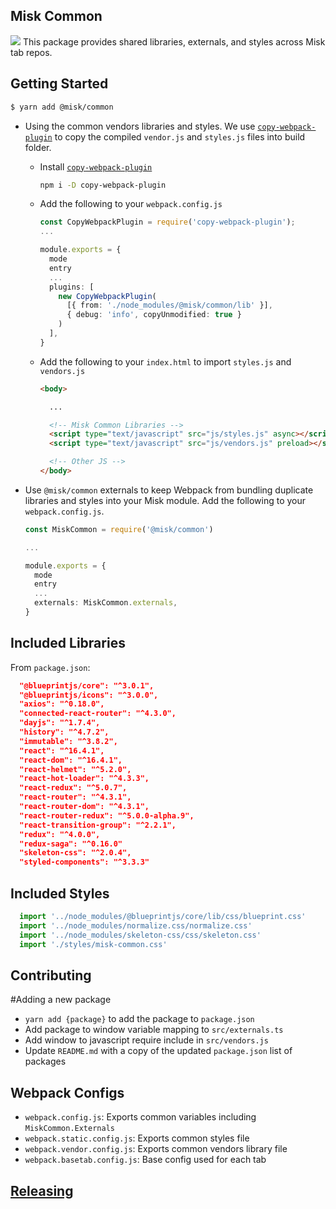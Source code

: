 Misk Common
---
![](https://raw.githubusercontent.com/square/misk/master/misk.png)
This package provides shared libraries, externals, and styles across Misk tab repos.

Getting Started
---
```bash
$ yarn add @misk/common
```

- Using the common vendors libraries and styles. We use [`copy-webpack-plugin`](https://github.com/webpack-contrib/copy-webpack-plugin) to copy the compiled `vendor.js` and `styles.js` files into build folder.
  - Install [`copy-webpack-plugin`](https://github.com/webpack-contrib/copy-webpack-plugin)
    
    ```bash
    npm i -D copy-webpack-plugin
    ```

  - Add the following to your `webpack.config.js`

    ```Typescript
    const CopyWebpackPlugin = require('copy-webpack-plugin');
    ...

    module.exports = {
      mode
      entry
      ...
      plugins: [
        new CopyWebpackPlugin(
          [{ from: './node_modules/@misk/common/lib' }], 
          { debug: 'info', copyUnmodified: true }
        )
      ],
    }
    ```
  
  - Add the following to your `index.html` to import `styles.js` and `vendors.js`

    ```HTML
    <body>

      ...

      <!-- Misk Common Libraries -->
      <script type="text/javascript" src="js/styles.js" async></script>
      <script type="text/javascript" src="js/vendors.js" preload></script>

      <!-- Other JS -->
    </body>
    ```

- Use `@misk/common` externals to keep Webpack from bundling duplicate libraries and styles into your Misk module. Add the following to your `webpack.config.js`.
  
  ```Typescript
  const MiskCommon = require('@misk/common')

  ...

  module.exports = {
    mode
    entry
    ...
    externals: MiskCommon.externals,
  }

  ```

Included Libraries
---
From `package.json`:

```JSON
  "@blueprintjs/core": "^3.0.1",
  "@blueprintjs/icons": "^3.0.0",
  "axios": "^0.18.0",
  "connected-react-router": "^4.3.0",
  "dayjs": "^1.7.4",
  "history": "^4.7.2",
  "immutable": "^3.8.2",
  "react": "^16.4.1",
  "react-dom": "^16.4.1",
  "react-helmet": "^5.2.0",
  "react-hot-loader": "^4.3.3",
  "react-redux": "^5.0.7",
  "react-router": "^4.3.1",
  "react-router-dom": "^4.3.1",
  "react-router-redux": "^5.0.0-alpha.9",
  "react-transition-group": "^2.2.1",
  "redux": "^4.0.0",
  "redux-saga": "^0.16.0"
  "skeleton-css": "^2.0.4",
  "styled-components": "^3.3.3"
```

Included Styles
---
```Typescript
  import '../node_modules/@blueprintjs/core/lib/css/blueprint.css'
  import '../node_modules/normalize.css/normalize.css'
  import '../node_modules/skeleton-css/css/skeleton.css'
  import './styles/misk-common.css'
```

Contributing
---
#Adding a new package
- `yarn add {package}` to add the package to `package.json`
- Add package to window variable mapping to `src/externals.ts`
- Add window to javascript require include in `src/vendors.js`
- Update `README.md` with a copy of the updated `package.json` list of packages

Webpack Configs
---
- `webpack.config.js`: Exports common variables including `MiskCommon.Externals`
- `webpack.static.config.js`: Exports common styles file
- `webpack.vendor.config.js`: Exports common vendors library file
- `webpack.basetab.config.js`: Base config used for each tab

[Releasing](https://github.com/square/misk/blob/master/misk/web/%40misk/RELEASING.md)
---